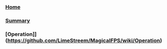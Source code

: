 ### [Home](https://github.com/LimeStreem/MagicalFPS/wiki)
### [Summary](https://github.com/LimeStreem/MagicalFPS/wiki/Summary)
### [Operation]](https://github.com/LimeStreem/MagicalFPS/wiki/Operation)

